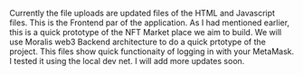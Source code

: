 Currently the file uploads are updated files of the HTML and Javascript files. This is the Frontend par of the application. As I had mentioned earlier, this is a quick
prototype of the NFT Market place we aim to build. We will use Moralis web3 Backend architecture to do a quick prtotype of the project. This files show quick functionaity of logging in with your MetaMask.
I tested it using the local dev net. I will add more updates soon.
